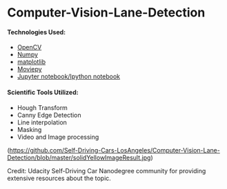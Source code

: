 # Computer-Vision-Lane-Detection

#### Technologies Used:

* [OpenCV](http://opencv.org/)
* [Numpy](http://www.numpy.org/)
* [matplotlib](http://matplotlib.org/api/pyplot_api.html)
* [Moviepy](http://zulko.github.io/moviepy/)
* [Jupyter notebook/Ipython notebook](http://jupyter.org/)

#### Scientific Tools Utilized:
* Hough Transform
* Canny Edge Detection
* Line interpolation
* Masking
* Video and Image processing


(https://github.com/Self-Driving-Cars-LosAngeles/Computer-Vision-Lane-Detection/blob/master/solidYellowImageResult.jpg)

Credit: Udacity Self-Driving Car Nanodegree community for providing extensive resources about the topic.
